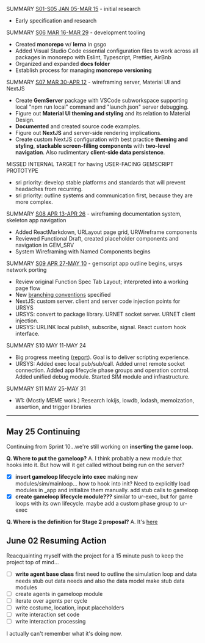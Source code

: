 SUMMARY [S01-S05 JAN 05-MAR 15](00-dev-archives/sprint-01-05.md) - initial research

* Early specification and research

SUMMARY [S06 MAR 16-MAR 29](00-dev-archives/sprint-06.md) - development tooling

* Created **monorepo** w/ **lerna** in gsgo
* Added Visual Studio Code essential configuration files to work across all packages in monorepo with Eslint, Typescript, Prettier, AirBnb
* Organized and expanded **docs folder**
* Establish process for managing **monorepo versioning**

SUMMARY [S07 MAR 30-APR 12](00-dev-archives/sprint-07.md) - wireframing server, Material UI and NextJS

* Create **GemServer** package with VSCode subworkspace supporting local "npm run local" command and "launch.json" server debugging.
* Figure out **Material UI theming and styling** and its relation to Material Design. 
* **Documented** and created source code examples.
* Figure out **NextJS** and server-side rendering implications.
* Create custom NextJS configuration with best practice **theming and styling**, **stackable  screen-filling components** with **two-level navigation**. Also rudimentary **client-side data persistence**.

MISSED INTERNAL TARGET for having USER-FACING GEMSCRIPT PROTOTYPE

* sri priority: develop stable platforms and standards that will prevent headaches from recurring.
* sri priority: outline systems and communication first, because they are more complex.

SUMMARY [S08 APR 13-APR 26](00-dev-archives/sprint-08.md) - wireframing documentation system, skeleton app navigation

* Added ReactMarkdown, URLayout page grid, URWireframe components
* Reviewed Functional Draft, created placeholder components and navigation in GEM_SRV
* System Wireframing with Named Components begins

SUMMARY [S09 APR 27-MAY 10](00-dev-archives/sprint-09.md) - gemscript app outline begins, ursys network porting

* Review original Function Spec Tab Layout; interpreted into a working page flow
* New [branching conventions](20-tooling/21-branch-flow.md) specified
* NextJS: custom server. client and server code injection points for URSYS
* URSYS: convert to package library. URNET socket server. URNET client injection.
* URSYS: URLINK local publish, subscribe, signal. React custom hook interface.

SUMMARY S10 MAY 11-MAY 24

* Big progress meeting ([report](https://docs.google.com/document/d/1gcpPCefTuLCah1151jIJpozmt8ggZqRXmpyGrQv3ViQ/edit)). Goal is to deliver scripting experience.
* URSYS: Added exec local pub/sub/call. Added urnet remote socket connection. Added app lifecycle phase groups and operation control. Added unified debug module. Started SIM module and infrastructure.

SUMMARY S11 MAY 25-MAY 31

* W1: (Mostly MEME work.) Research lokijs, lowdb, lodash, memoization, assertion, and trigger libraries

---

## May 25 Continuing

Continuing from Sprint 10...we're still working on **inserting the game loop**. 

**Q. Where to put the gameloop?**
A. I think probably a new module that hooks into it. But how will it get called without being run on the server?

* [x] **insert gameloop lifecycle into exec**
  making new modules/sim/mainloop...
  how to hook into init? Need to explicitly load modules in _app and initialize them manually.
  add stub calls to gameloop
* [x] **create gameloop lifecycle module???**
  similar to ur-exec, but for game loops with its own lifecycle.
  maybe add a custom phase group to ur-exec

**Q. Where is the definition for Stage 2 proposal?**
A. It's [here](https://wasda) 

## June 02 Resuming Action

Reacquainting myself with the project for a 15 minute push to keep the project top of mind...

* [ ] **write agent base class**
  first need to outline the simulation loop and data needs
  stub out data needs and also the data model
  make stub data modules
* [ ] create agents in gameloop module
* [ ] iterate over agents per cycle
* [ ] write costume, location, input placeholders
* [ ] write interaction set code
* [ ] write interaction processing

I actually can't remember what it's doing now.